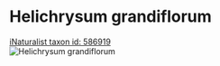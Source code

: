 
Helichrysum grandiflorum
========================
  
[iNaturalist taxon id: 586919](https://www.inaturalist.org/taxa/586919)  
![Helichrysum grandiflorum](https://inaturalist-open-data.s3.amazonaws.com/photos/21804035/medium.jpg)